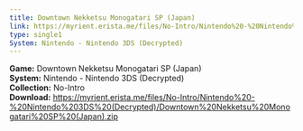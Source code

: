 ```yaml
---
title: Downtown Nekketsu Monogatari SP (Japan)
link: https://myrient.erista.me/files/No-Intro/Nintendo%20-%20Nintendo%203DS%20(Decrypted)/Downtown%20Nekketsu%20Monogatari%20SP%20(Japan).zip
type: single1
System: Nintendo - Nintendo 3DS (Decrypted)
---
```

<b>Game:</b> Downtown Nekketsu Monogatari SP (Japan)<br>
<b>System:</b> Nintendo - Nintendo 3DS (Decrypted)<br>
<b>Collection:</b> No-Intro<br>
<b>Download:</b> https://myrient.erista.me/files/No-Intro/Nintendo%20-%20Nintendo%203DS%20(Decrypted)/Downtown%20Nekketsu%20Monogatari%20SP%20(Japan).zip